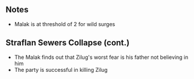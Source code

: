 ## Notes

- Malak is at threshold of 2 for wild surges

## Straflan Sewers Collapse (cont.)

- The Malak finds out that Zilug's worst fear is his father not believing in him
- The party is successful in killing Zilug
